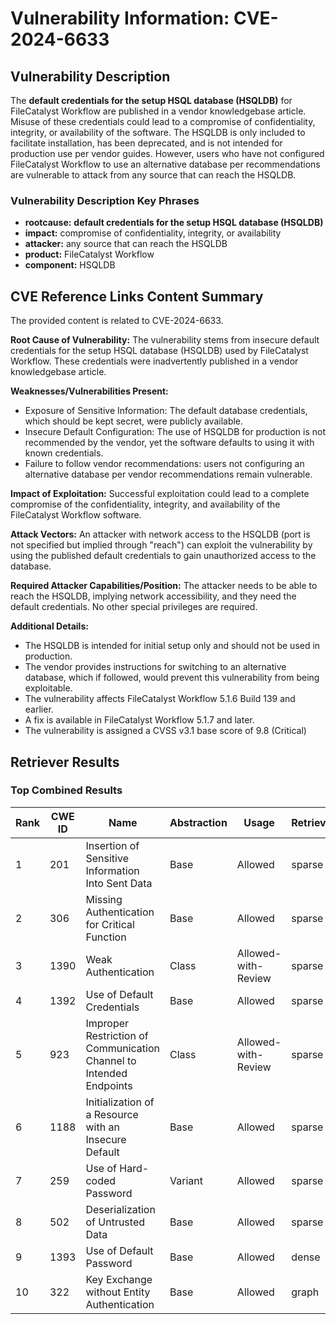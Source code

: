 # Vulnerability Information: CVE-2024-6633

## Vulnerability Description
The **default credentials for the setup HSQL database (HSQLDB)** for FileCatalyst Workflow are published in a vendor knowledgebase article. Misuse of these credentials could lead to a compromise of confidentiality, integrity, or availability of the software. The HSQLDB is only included to facilitate installation, has been deprecated, and is not intended for production use per vendor guides. However, users who have not configured FileCatalyst Workflow to use an alternative database per recommendations are vulnerable to attack from any source that can reach the HSQLDB.

### Vulnerability Description Key Phrases
- **rootcause:** **default credentials for the setup HSQL database (HSQLDB)**
- **impact:** compromise of confidentiality, integrity, or availability
- **attacker:** any source that can reach the HSQLDB
- **product:** FileCatalyst Workflow
- **component:** HSQLDB

## CVE Reference Links Content Summary
The provided content is related to CVE-2024-6633.

**Root Cause of Vulnerability:**
The vulnerability stems from insecure default credentials for the setup HSQL database (HSQLDB) used by FileCatalyst Workflow. These credentials were inadvertently published in a vendor knowledgebase article.

**Weaknesses/Vulnerabilities Present:**
- Exposure of Sensitive Information: The default database credentials, which should be kept secret, were publicly available.
- Insecure Default Configuration: The use of HSQLDB for production is not recommended by the vendor, yet the software defaults to using it with known credentials.
- Failure to follow vendor recommendations: users not configuring an alternative database per vendor recommendations remain vulnerable.

**Impact of Exploitation:**
Successful exploitation could lead to a complete compromise of the confidentiality, integrity, and availability of the FileCatalyst Workflow software.

**Attack Vectors:**
An attacker with network access to the HSQLDB (port is not specified but implied through "reach") can exploit the vulnerability by using the published default credentials to gain unauthorized access to the database.

**Required Attacker Capabilities/Position:**
The attacker needs to be able to reach the HSQLDB, implying network accessibility, and they need the default credentials. No other special privileges are required.

**Additional Details:**
- The HSQLDB is intended for initial setup only and should not be used in production.
- The vendor provides instructions for switching to an alternative database, which if followed, would prevent this vulnerability from being exploitable.
- The vulnerability affects FileCatalyst Workflow 5.1.6 Build 139 and earlier.
- A fix is available in FileCatalyst Workflow 5.1.7 and later.
- The vulnerability is assigned a CVSS v3.1 base score of 9.8 (Critical)

## Retriever Results

### Top Combined Results

| Rank | CWE ID | Name | Abstraction | Usage  | Retrievers | Individual Scores |
|------|--------|------|-------------|-------|------------|-------------------|
| 1 | 201 | Insertion of Sensitive Information Into Sent Data | Base | Allowed | sparse | 0.483 |
| 2 | 306 | Missing Authentication for Critical Function | Base | Allowed | sparse | 0.481 |
| 3 | 1390 | Weak Authentication | Class | Allowed-with-Review | sparse | 0.477 |
| 4 | 1392 | Use of Default Credentials | Base | Allowed | sparse | 0.473 |
| 5 | 923 | Improper Restriction of Communication Channel to Intended Endpoints | Class | Allowed-with-Review | sparse | 0.466 |
| 6 | 1188 | Initialization of a Resource with an Insecure Default | Base | Allowed | sparse | 0.464 |
| 7 | 259 | Use of Hard-coded Password | Variant | Allowed | sparse | 0.464 |
| 8 | 502 | Deserialization of Untrusted Data | Base | Allowed | sparse | 0.462 |
| 9 | 1393 | Use of Default Password | Base | Allowed | dense | 0.458 |
| 10 | 322 | Key Exchange without Entity Authentication | Base | Allowed | graph | 0.003 |

